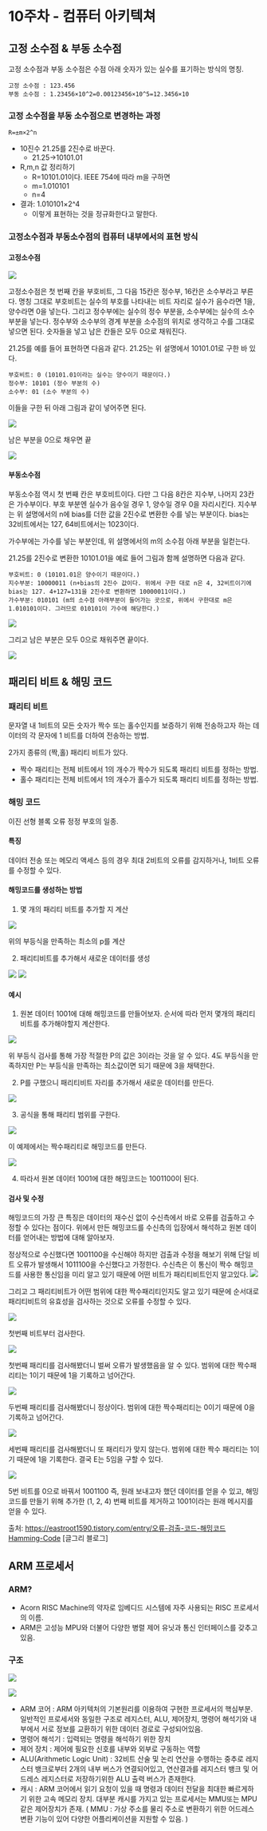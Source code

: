 # 10주차 - 컴퓨터 아키텍쳐

## 고정 소수점 & 부동 소수점

고정 소수점과 부동 소수점은 수점 아래 숫자가 있는 실수를 표기하는 방식의 명칭.

```
고정 소수점 : 123.456
부동 소수점 : 1.23456×10^2=0.00123456×10^5=12.3456×10
```

### 고정 소수점을 부동 소수점으로 변경하는 과정

```
R=±m×2^n
```

- 10진수 21.25를 2진수로 바꾼다.
  - 21.25→10101.01
- R,m,n 값 정리하기
  - R=10101.01이다. IEEE 754에 따라 m을 구하면
  - m=1.010101
  - n=4
- 결과: 1.010101×2^4
  - 이렇게 표현하는 것을 정규화한다고 말한다.

### 고정소수점과 부동소수점의 컴퓨터 내부에서의 표현 방식

#### 고정소수점

![](img_김성일/fix-point-1.png)

고정소수점은 첫 번째 칸을 부호비트, 그 다음 15칸은 정수부, 16칸은 소수부라고 부른다. 명칭 그대로 부호비트는 실수의 부호를 나타내는 비트 자리로 실수가 음수라면 1을, 양수라면 0을 넣는다. 그리고 정수부에는 실수의 정수 부분을, 소수부에는 실수의 소수부분을 넣는다. 정수부와 소수부의 경계 부분을 소수점의 위치로 생각하고 수를 그대로 넣으면 된다. 숫자들을 넣고 남은 칸들은 모두 0으로 채워진다.

21.25를 예를 들어 표현하면 다음과 같다. 21.25는 위 설명에서 10101.01로 구한 바 있다.

```
부호비트: 0 (10101.01이라는 실수는 양수이기 때문이다.)
정수부: 10101 (정수 부분의 수)
소수부: 01 (소수 부분의 수)
```

이들을 구한 뒤 아래 그림과 같이 넣어주면 된다.

![](img_김성일/fix-point-2.png)

남은 부분을 0으로 채우면 끝

![](img_김성일/fix-point-3.png)

#### 부동소수점

부동소수점 역시 첫 번째 칸은 부호비트이다. 다만 그 다음 8칸은 지수부, 나머지 23칸은 가수부이다. 부호 부분엔 실수가 음수일 경우 1, 양수일 경우 0을 자리시킨다. 지수부는 위 설명에서의 n에 bias를 더한 값을 2진수로 변환한 수를 넣는 부분이다. bias는 32비트에서는 127, 64비트에서는 1023이다.

가수부에는 가수를 넣는 부분인데, 위 설명에서의 m의 소수점 아래 부분을 일컫는다.

21.25를 2진수로 변환한 10101.01을 예로 들어 그림과 함께 설명하면 다음과 같다.

```
부호비트: 0 (10101.01은 양수이기 때문이다.)
지수부분: 10000011 (n+bias의 2진수 값이다. 위에서 구한 대로 n은 4, 32비트이기에 bias는 127. 4+127=131을 2진수로 변환하면 10000011이다.)
가수부분: 010101 (m의 소수점 아래부분이 들어가는 곳으로, 위에서 구한대로 m은 1.010101이다. 그러므로 010101이 가수에 해당한다.)
```

![](img_김성일/floating-pint-1.png)

그리고 남은 부분은 모두 0으로 채워주면 끝이다.

![](img_김성일/floating-point-2.png)

## 패리티 비트 & 해밍 코드

### 패리티 비트

문자열 내 1비트의 모든 숫자가 짝수 또는 홀수인지를 보증하기 위해 전송하고자 하는 데이터의 각 문자에 1 비트를 더하여 전송하는 방법.

2가지 종류의 (짝,홀) 패리티 비트가 있다.

- 짝수 패리티는 전체 비트에서 1의 개수가 짝수가 되도록 패리티 비트를 정하는 방법.
- 홀수 패리티는 전체 비트에서 1의 개수가 홀수가 되도록 패리티 비트를 정하는 방법.

### 해밍 코드

이진 선형 블록 오류 정정 부호의 일종.

#### 특징

데이터 전송 또는 메모리 액세스 등의 경우 최대 2비트의 오류를 감지하거나, 1비트 오류를 수정할 수 있다.

#### 해밍코드를 생성하는 방법

1. 몇 개의 패리티 비트를 추가할 지 계산

![](img_김성일/p-1.png)

위의 부등식을 만족하는 최소의 p를 계산

2. 패리티비트를 추가해서 새로운 데이터를 생성

![](img_김성일/p-2.png)
![](img_김성일/p-3.png)

#### 예시

1. 원본 데이터 1001에 대해 해밍코드를 만들어보자. 순서에 따라 먼저 몇개의 패리티비트를 추가해야할지 계산한다.

![](img_김성일/p-4.png)

위 부등식 검사를 통해 가장 적절한 P의 값은 3이라는 것을 알 수 있다. 4도 부등식을 만족하지만 P는 부등식을 만족하는 최소값이면 되기 때문에 3을 채택한다.

2. P를 구했으니 패리티비트 자리를 추가해서 새로운 데이터를 만든다.

![](img_김성일/p-5.png)

3. 공식을 통해 패리티 범위를 구한다.

![](img_김성일/p-6.png)

이 예제에서는 짝수패리티로 해밍코드를 만든다.

![](img_김성일/p-7.png)

4. 따라서 원본 데이터 1001에 대한 해밍코드는 1001100이 된다.

#### 검사 및 수정

해밍코드의 가장 큰 특징은 데이터의 재수신 없이 수신측에서 바로 오류를 검출하고 수정할 수 있다는 점이다. 위에서 만든 해밍코드를 수신측의 입장에서 해석하고 원본 데이터를 얻어내는 방법에 대해 알아보자.

정상적으로 수신했다면 1001100을 수신해야 하지만 검출과 수정을 해보기 위해 단일 비트 오류가 발생해서 1011100을 수신했다고 가정한다. 수신측은 이 통신이 짝수 해밍코드를 사용한 통신임을 미리 알고 있기 때문에 어떤 비트가 패리티비트인지 알고있다.
![](img_김성일/p-8.png)

그리고 그 패리티비트가 어떤 범위에 대한 짝수패리티인지도 알고 있기 때문에 순서대로 패리티비트의 유효성을 검사하는 것으로 오류를 수정할 수 있다.

![](img_김성일/p-9.png)

첫번째 비트부터 검사한다.

![](img_김성일/p-10.png)

첫번째 패리티를 검사해봤더니 벌써 오류가 발생했음을 알 수 있다. 범위에 대한 짝수패리티는 1이기 때문에 1을 기록하고 넘어간다.

![](img_김성일/p-11.png)

두번째 패리티를 검사해봤더니 정상이다. 범위에 대한 짝수패리티는 0이기 때문에 0을 기록하고 넘어간다.

![](img_김성일/p-12.png)

세번째 패리티를 검사해봤더니 또 패리티가 맞지 않는다. 범위에 대한 짝수 패리티는 1이기 때문에 1을 기록한다. 결국 E는 5임을 구할 수 있다.

![](img_김성일/p-13.png)

5번 비트를 0으로 바꿔서 1001100 즉, 원래 보내고자 했던 데이터를 얻을 수 있고, 해밍코드를 만들기 위해 추가한 (1, 2, 4) 번째 비트를 제거하고 1001이라는 원래 메시지를 얻을 수 있다.

출처: https://eastroot1590.tistory.com/entry/오류-검출-코드-해밍코드Hamming-Code [글그리 블로그]

## ARM 프로세서

### ARM?

- Acorn RISC Machine의 약자로 임베디드 시스템에 자주 사용되는 RISC 프로세서의 이름.
- ARM은 고성능 MPU와 더불어 다양한 병렬 제어 유닛과 통신 인터페이스를 갖추고 있음.

### 구조

![](img_김성일/arm-2.png)

![](img_김성일/arm-3.png)

- ARM 코어 : ARM 아키텍처의 기본원리를 이용하여 구현한 프로세서의 핵심부분. 일반적인 프로세서와 동일한 구조로 레지스터, ALU, 제어장치, 명령어 해석기와 내부에서 서로 정보를 교환하기 위한 데이터 경로로 구성되어있음.
- 명령어 해석기 : 입력되는 명령을 해석하기 위한 장치
- 제어 장치 : 제어에 필요한 신호를 내부와 외부로 구동하는 역할
- ALU(Arithmetic Logic Unit) : 32비트 산술 및 논리 연산을 수행하는 중추로 레지스터 뱅크로부터 2개의 내부 버스가 연결되어있고, 연산결과를 레지스터 뱅크 및 어드레스 레지스터로 저장하기위한 ALU 출력 버스가 존재한다.
- 캐시 : ARM 코어에서 읽기 요청이 있을 때 명령과 데이터 전달을 최대한 빠르게하기 위한 고속 메모리 장치. 대부분 캐시를 가지고 있는 프로세서는 MMU또는 MPU 같은 제어장치가 존재.
  ( MMU : 가상 주소를 물리 주소로 변환하기 위한 어드레스 변환 기능이 있어 다양한 어플리케이션을 지원할 수 있음. )
